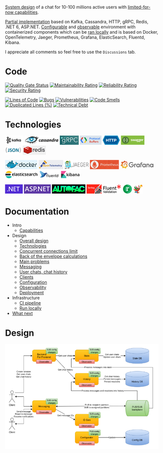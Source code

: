 [System design](docs/design-overall.md) of a chat for 10-100 millions active users with [limited-for-now capabilities](docs/intro-main.md).

[Partial implementation](source/) based on Kafka, Cassandra, HTTP, gRPC, Redis, .NET 6, ASP.NET. [Configurable](docs/design-configuration.md) and [observable](docs/design-observability.md) environment with containerized components which can be [ran locally](docs/infrastructure-main.md#Run-locally) and is based on Docker, OpenTelemetry, Jaeger, Prometheus, Grafana, ElasticSearch, Fluentd, Kibana.

I appreciate all comments so feel free to use the `Discussions` tab.

# Code

[![Quality Gate Status](https://sonarcloud.io/api/project_badges/measure?project=cvetomir-todorov_CecoChat&metric=alert_status)](https://sonarcloud.io/dashboard?id=cvetomir-todorov_CecoChat)
[![Maintainability Rating](https://sonarcloud.io/api/project_badges/measure?project=cvetomir-todorov_CecoChat&metric=sqale_rating)](https://sonarcloud.io/dashboard?id=cvetomir-todorov_CecoChat)
[![Reliability Rating](https://sonarcloud.io/api/project_badges/measure?project=cvetomir-todorov_CecoChat&metric=reliability_rating)](https://sonarcloud.io/dashboard?id=cvetomir-todorov_CecoChat)
[![Security Rating](https://sonarcloud.io/api/project_badges/measure?project=cvetomir-todorov_CecoChat&metric=security_rating)](https://sonarcloud.io/dashboard?id=cvetomir-todorov_CecoChat)

[![Lines of Code](https://sonarcloud.io/api/project_badges/measure?project=cvetomir-todorov_CecoChat&metric=ncloc)](https://sonarcloud.io/dashboard?id=cvetomir-todorov_CecoChat)
[![Bugs](https://sonarcloud.io/api/project_badges/measure?project=cvetomir-todorov_CecoChat&metric=bugs)](https://sonarcloud.io/dashboard?id=cvetomir-todorov_CecoChat)
[![Vulnerabilities](https://sonarcloud.io/api/project_badges/measure?project=cvetomir-todorov_CecoChat&metric=vulnerabilities)](https://sonarcloud.io/dashboard?id=cvetomir-todorov_CecoChat)
[![Code Smells](https://sonarcloud.io/api/project_badges/measure?project=cvetomir-todorov_CecoChat&metric=code_smells)](https://sonarcloud.io/dashboard?id=cvetomir-todorov_CecoChat)
[![Duplicated Lines (%)](https://sonarcloud.io/api/project_badges/measure?project=cvetomir-todorov_CecoChat&metric=duplicated_lines_density)](https://sonarcloud.io/dashboard?id=cvetomir-todorov_CecoChat)
[![Technical Debt](https://sonarcloud.io/api/project_badges/measure?project=cvetomir-todorov_CecoChat&metric=sqale_index)](https://sonarcloud.io/dashboard?id=cvetomir-todorov_CecoChat)

# Technologies

![Kafka](docs/tech-images/kafka.png)
![Cassandra](docs/tech-images/cassandra.png)
![gRPC](docs/tech-images/grpc.png)
![Protocol buffers](docs/tech-images/protocol-buffers.png)
![HTTP](docs/tech-images/http.png)
![Swagger](docs/tech-images/swagger.png)
![JSON](docs/tech-images/json.png)
![Redis](docs/tech-images/redis.png)

![Docker](docs/tech-images/docker.png)
![OpenTelemetry](docs/tech-images/open-telemetry.png)
![Jaeger](docs/tech-images/jaeger.png)
![Prometheus](docs/tech-images/prometheus.png)
![Grafana](docs/tech-images/grafana.png)
![ElasticSearch](docs/tech-images/elasticsearch.png)
![Fluentd](docs/tech-images/fluentd.png)
![Kibana](docs/tech-images/kibana.png)

![.NET](docs/tech-images/dotnet.png)
![ASP.NET](docs/tech-images/aspnet.png)
![Autofac](docs/tech-images/autofac.png)
![Serilog](docs/tech-images/serilog.png)
![FluentValidation](docs/tech-images/fluent-validation.png)
![Refit](docs/tech-images/refit.png)
![Polly](docs/tech-images/polly.png)

# Documentation

* Intro
  - [Capabilities](docs/intro-main.md)
* Design
  - [Overall design](docs/design-overall.md)
  - [Technologies](docs/design-technologies.md)
  - [Concurrent connections limit](docs/design-connection-limit.md)
  - [Back of the envelope calculations](docs/design-back-of-the-envelope.md)
  - [Main problems](docs/design-main-problems.md)
  - [Messaging](docs/design-messaging.md)
  - [User chats, chat history](docs/design-state-history.md)
  - [Clients](docs/design-clients.md)
  - [Configuration](docs/design-configuration.md)
  - [Observability](docs/design-observability.md)
  - [Deployment](docs/design-deployment.md)
* Infrastructure
  - [CI pipeline](docs/infrastructure-main.md#CI-pipeline)
  - [Run locally](docs/infrastructure-main.md#Run-locally)
* [What next](docs/what-next.md)

# Design

![Design](docs/images/cecochat-01-overall.png)
